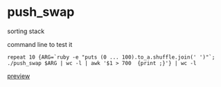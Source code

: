 # push_swap

sorting stack

command line to test it

    repeat 10 {ARG=`ruby -e "puts (0 ... 100).to_a.shuffle.join(' ')"`; ./push_swap $ARG | wc -l | awk '$1 > 700  {print ;}'} | wc -l

[preview](http://pushswap.machine.ovh)
